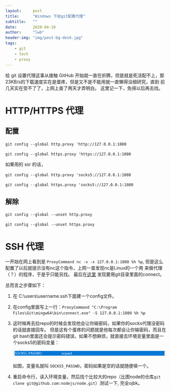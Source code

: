 ```yaml
---
layout:     post
title:      "Windows 下给git配置代理"
subtitle:   ""
date:       2020-04-10
author:     "lwb"
header-img: "img/post-bg-desk.jpg"
tags:
    - git
    - tech
    - proxy
---
```


给 git 设置代理这事从接触 GitHub 开始就一直在折腾，但是就是死活配不上，那23KB/s的下载速度实在是蛋疼，但是又不是不能用就一直懒得没细研究，直到
前几天实在受不了了，上网上查了两天才弄明白。
这里记一下，免得以后再去找。

# HTTP/HTTPS 代理

## 配置

`git config --global http.proxy 'http://127.0.0.1:1080`

`git config --global https.proxy 'https://127.0.0.1:1080`

如果用的 ssr 的话，

`git config --global http.proxy 'socks5://127.0.0.1:1080`

`git config --global https.proxy 'socks5://127.0.0.1:1080`

## 解除

`git config --global --unset http.proxy`

`git config --global --unset https.proxy`

# SSH 代理

一开始在网上看到是 `ProxyCommand nc -v -x 127.0.0.1:1080 %h %p`, 但是这么配置了以后就提示没有nc这个指令，上网一查发现nc是Linux的一个用
来做代理（？）的程序，于是乎只能另找。
最后在[这里](https://walkedby.com/sshwindowsproxy/) 发现要用git目录里面的connect。

总而言之步骤如下：

1.  在 C:\users\username\.ssh下面建一个config文件。

2.  在config里面写上一行：`ProxyCommand "C:\Program Files\Git\mingw64\bin\connect.exe" -S 127.0.0.1:1080 %h %p`

3.  这时候再去拉repo的时候会发现他会让你输密码，如果你的socks代理没密码的话就直接回车。
    但是这有个蛋疼的问题就是他每次都会让你输密码，而且在git bash里面还会提示密码错误，如果不想麻烦，就直接去环境变量里面是一个socks5的密码变量：
    
    ![socks5 password environment variable](/img/git-proxy/socks-password.png)
    
    如图，变量名就叫 `SOCKS5_PASSWD`，密码如果是空的话就随便填一个。

4.  重启命令行，读入环境变量，然后找个比较大的repo（比图node的仓库`git clone git@github.com:nodejs/node.git`）测试一下, 完全ojbk。
    
